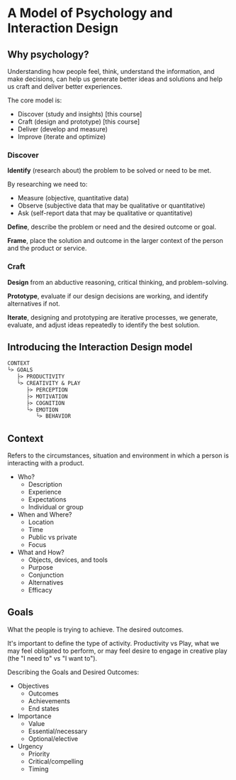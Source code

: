 # A Model of Psychology and Interaction Design

## Why psychology?

Understanding how people feel, think, understand the information, and make decisions, can help us generate better ideas and solutions and help us craft and deliver better experiences.

The core model is:

* Discover (study and insights) [this course]
* Craft (design and prototype) [this course]
* Deliver (develop and measure)
* Improve (iterate and optimize)

### Discover

**Identify** (research about) the problem to be solved or need to be met.

By researching we need to:

* Measure (objective, quantitative data)
* Observe (subjective data that may be qualitative or quantitative)
* Ask (self-report data that may be qualitative or quantitative)

**Define**, describe the problem or need and the desired outcome or goal.

**Frame**, place the solution and outcome in the larger context of the person and the product or service.

### Craft

**Design** from an abductive reasoning, critical thinking, and problem-solving.

**Prototype**, evaluate if our design decisions are working, and identify alternatives if not.

**Iterate**, designing and prototyping are iterative processes, we generate, evaluate, and adjust ideas repeatedly to identify the best solution.

## Introducing the Interaction Design model

```txt
CONTEXT
└> GOALS
   ├> PRODUCTIVITY
   └> CREATIVITY & PLAY
      ├> PERCEPTION 
      ├> MOTIVATION
      ├> COGNITION
      └> EMOTION
         └> BEHAVIOR
```

## Context

Refers to the circumstances, situation and environment in which a person is interacting with a product.

* Who?
  * Description
  * Experience
  * Expectations
  * Individual or group
* When and Where?
  * Location
  * Time
  * Public vs private
  * Focus
* What and How?
  * Objects, devices, and tools
  * Purpose
  * Conjunction
  * Alternatives
  * Efficacy

## Goals

What the people is trying to achieve. The desired outcomes.

It's important to define the type of activity. Productivity vs Play, what we may feel obligated to perform, or may feel desire to engage in creative play (the "I need to" vs "I want to").

Describing the Goals and Desired Outcomes:

* Objectives
  * Outcomes
  * Achievements
  * End states
* Importance
  * Value
  * Essential/necessary
  * Optional/elective
* Urgency
  * Priority
  * Critical/compelling
  * Timing
